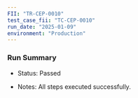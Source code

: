 ```yaml
---
FII: "TR-CEP-0010"
test_case_fii: "TC-CEP-0010"
run_date: "2025-01-09"
environment: "Production"
---
```

### Run Summary
-  Status: Passed

-  Notes: All steps executed successfully.